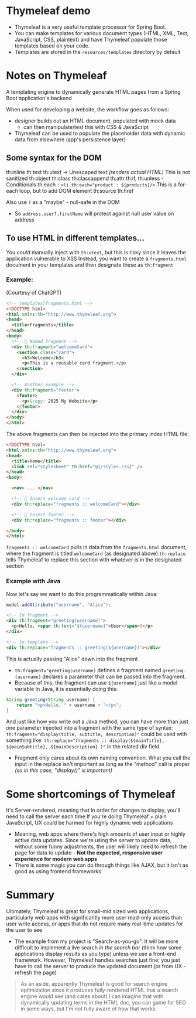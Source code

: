 # Thymeleaf demo

- Thymeleaf is a very useful template processor for Spring Boot.
- You can make templates for various document types (HTML, XML, Text, JavaScript, CSS, plaintext) and have Thymeleaf populate those templates based on your code.
- Templates are stored in the `resources/templates` directory by default

# Notes on Thymeleaf

A templating engine to dynamically generate HTML pages from a Spring Boot application's backend

When used for developing a website, the workflow goes as follows:
- designer builds out an HTML document, populated with mock data
	- can then manipulate/test this with CSS & JavaScript
- Thymeleaf can be used to populate the placeholder data with dynamic data from elsewhere (app's persistence layer)

## Some syntax for the DOM
th:inline
th:text
th:utext -> Unescaped text *(renders actual HTML)* This is not sanitized
th:object
th:class
th:classappend
th:attr
th:if, th:unless - Conditionals
th:each - `<li th:each="product : ${products}/>` This is a for-each loop, but to add DOM element
th:source
th:href


Also use `?` as a "maybe" - null-safe in the DOM
- So `address.user?.firstName` will protect against null user value on address

## To use HTML in different templates...
You *could* manually inject with `th:utext`, but this is risky since it leaves the application vulnerable to XSS
Instead, you want to create a `fragments.html` document in your templates and then designate these as `th:fragment`

### Example:
(Courtesy of ChatGPT)
```html
<!-- templates/fragments.html -->
<!DOCTYPE html>
<html xmlns:th="http://www.thymeleaf.org">
<head>
  <title>Fragments</title>
</head>
<body>
  <!-- 🧩 Named fragment -->
  <div th:fragment="welcomeCard">
    <section class="card">
      <h3>Welcome</h3>
      <p>This is a reusable card fragment.</p>
    </section>
  </div>

  <!-- Another example -->
  <div th:fragment="footer">
    <footer>
      <p>&copy; 2025 My Website</p>
    </footer>
  </div>
</body>
</html>
```


The above fragments can then be injected into the primary index HTML file:
```html
<!DOCTYPE html>
<html xmlns:th="http://www.thymeleaf.org">
<head>
  <title>Home</title>
  <link rel="stylesheet" th:href="@{/styles.css}" />
</head>
<body>

  <nav> ... </nav>

  <!-- 🧩 Insert welcome card -->
  <div th:replace="fragments :: welcomeCard"></div>

  <!-- 🧩 Insert footer -->
  <div th:replace="fragments :: footer"></div>

</body>
</html>
```

`fragments :: welcomeCard` pulls in data from the `fragments.html` document, where the fragment is titled `welcomeCard` (as designated above)
`th:replace` tells Thymeleaf to replace this section with whatever is in the designated section

### Example with Java
Now let's say we want to do this programmatically within Java:
```java
model.addAttribute("username", "Alice");
```
```html
<!-- In fragment -->
<div th:fragment="greeting(username)">
  <p>Hello, <span th:text="${username}">User</span>!</p>
</div>

<!-- In template -->
<div th:replace="fragments :: greeting(${username})"></div>
```
This is actually passing "Alice" down into the fragment
- `th:fragment="greeting(username)` defines a fragment named `greeting`. `(username)` declares a parameter that can be passed into the fragment.
- Because of this, the fragment can use `${username}` just like a model variable
In Java, it is essentially doing this:
```java
String greeting(String username) {
    return "<p>Hello, " + username + "</p>";
}
```
And just like how you write out a Java method, you can have more than just one parameter injected into a fragment with the same type of syntax: `th:fragment="display(title, subtitle, description)"` could be used with something like: `th:replace="fragments :: display(${mainTitle}, ${mainSubtitle}, ${mainDescription} )"` in the related div field.
- Fragment only cares about its own naming convention. What you call the input in the replace isn't important as long as the "method" call is proper *(so in this case, "display()" is important)*


# Some shortcomings of Thymeleaf
It's Server-rendered, meaning that in order for changes to display, you'll need to call the server each time
If you're doing Thymeleaf + plain JavaScript, UX could be harmed for highly dynamic web applications
- Meaning, web apps where there's high amounts of user input or highly active data updates. Since we're using the *server* to update data, without some funny adjustments, the user will likely need to refresh the page for data to update - **Not the expected, responsive user experience for modern web apps**
- There is some magic you can do through things like AJAX, but it isn't as good as using frontend frameworks

# Summary

Ultimately, Thymeleaf is great for small-mid sized web applications, particularly web apps with significantly more user read-only access than user write access, or apps that do not require many real-time updates for the user to see
- The example from my project is "Search-as-you-go". It will be more difficult to implement a live search *in the search bar* (think how some applications display results as you type) unless we use a front-end framework. However, Thymeleaf handles searches just fine; you just have to call the server to produce the updated document (or from UX - refresh the page)

> As an aside, apparently Thymeleaf is good for search engine optimization since it produces fully-rendered HTML that a search engine would see (and cares about)
> I can imagine that with dynamically updating terms in the HTML doc, you can game for SEO in some ways, but I'm not fully aware of how that works.

